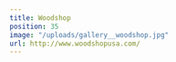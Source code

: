 ```yaml
---
title: Woodshop
position: 35
image: "/uploads/gallery__woodshop.jpg"
url: http://www.woodshopusa.com/
---
```



